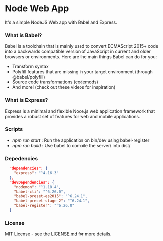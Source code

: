 # Node Web App
It's a simple NodeJS Web app with Babel and Express.

### What is Babel?
Babel is a toolchain that is mainly used to convert ECMAScript 2015+ code into a backwards compatible version of JavaScript in current and older browsers or environments. Here are the main things Babel can do for you:

* Transform syntax
* Polyfill features that are missing in your target environment (through @babel/polyfill)
* Source code transformations (codemods)
* And more! (check out these videos for inspiration)

### What is Express?
Express is a minimal and flexible Node.js web application framework that provides a robust set of features for web and mobile applications.

### Scripts

* *npm run start* : Run the application on bin/dev using babel-register
* *npm run build* : Use babel to compile the server/ into dist/

### Depedencies

```json
  "dependencies": {
    "express": "^4.16.3"
  },
  "devDependencies": {
    "nodemon": "^1.18.4",
    "babel-cli": "^6.26.0",
    "babel-preset-es2015": "^6.24.1",
    "babel-preset-stage-2": "^6.24.1",
    "babel-register": "^6.26.0"
  }
```

### License
MIT License - see the [LICENSE.md](LICENSE.md) for more details.